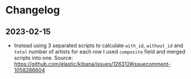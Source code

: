 # Changelog

## 2023-02-15

* Instead using 3 separated scripts to calculate `with_id`, `without_id` and
  `total` number of artists for each row I used `composite` field and merged
  scripts into one. Source:
  https://github.com/elastic/kibana/issues/126312#issuecomment-1058286604
